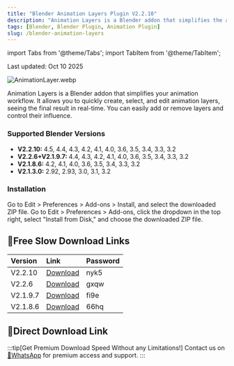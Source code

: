 ```yaml
---
title: "Blender Animation Layers Plugin V2.2.10"
description: "Animation Layers is a Blender addon that simplifies the animation workflow by allowing you to work with layers, similar to workflows in other animation software."
tags: [Blender, Blender Plugin, Animation Plugin]
slug: /blender-animation-layers
---
```


import Tabs from '@theme/Tabs';
import TabItem from '@theme/TabItem';

Last updated: Oct 10 2025

![AnimationLayer.webp](https://list.ucards.store/d/img/AnimationLayer.webp)

Animation Layers is a Blender addon that simplifies your animation workflow. It allows you to quickly create, select, and edit animation layers, seeing the final result in real-time. You can easily add or remove layers and control their influence.

### Supported Blender Versions

- **V2.2.10:** 4.5, 4.4, 4.3, 4.2, 4.1, 4.0, 3.6, 3.5, 3.4, 3.3, 3.2
- **V2.2.6+V2.1.9.7:** 4.4, 4.3, 4.2, 4.1, 4.0, 3.6, 3.5, 3.4, 3.3, 3.2
- **V2.1.8.6:** 4.2, 4.1, 4.0, 3.6, 3.5, 3.4, 3.3, 3.2
- **V2.1.3.0:** 2.92, 2.93, 3.0, 3.1, 3.2

### Installation

<Tabs>
<TabItem value="blender4" label="Blender 4.0 or Lower">
Go to Edit > Preferences > Add-ons > Install, and select the downloaded ZIP file.
</TabItem>
<TabItem value="blender4.1" label="Blender 4.1 or Higher">
Go to Edit > Preferences > Add-ons, click the dropdown in the top right, select "Install from Disk," and choose the downloaded ZIP file.
</TabItem>
</Tabs>

## 🐌Free Slow Download Links

| Version | Link | Password |
| :--- | :--- | :--- |
| V2.2.10 | [Download](https://pan.baidu.com/s/1rGyCMpGOWv3EK88BOyG2Dw?pwd=nyk5) | nyk5 |
| V2.2.6 | [Download](https://pan.baidu.com/s/1YrN5pqvNWWSfWhXQZDLpIA?pwd=gxqw) | gxqw |
| V2.1.9.7 | [Download](https://pan.baidu.com/s/1j5J1UMfHVMwHgGD8VvnbcA?pwd=fi9e) | fi9e |
| V2.1.8.6 | [Download](https://pan.baidu.com/s/1DqAMLGQcRtjbhLAOVu2YhQ?pwd=66hq) | 66hq |

## 🚀Direct Download Link
:::tip[Get Premium Download Speed Without any Limitations!]
Contact us on [💬WhatsApp](https://wa.me/+8613237610083) for premium  access and support.
:::